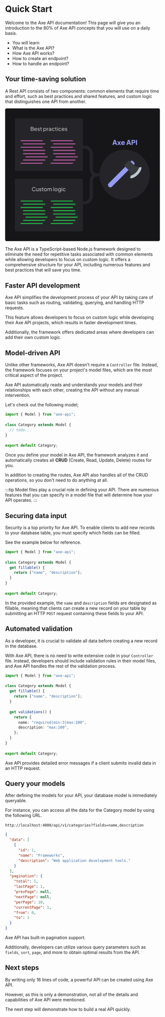 # Quick Start

<p class="description">
Welcome to the Axe API documentation! This page will give you an introduction to the 80% of Axe API concepts that you will use on a daily basis.
</p>

<ul class="intro">
  <li>You will learn</li>
  <li>What is the Axe API?</li>
  <li>How Axe API works?</li>
  <li>How to create an endpoint?</li>
  <li>How to handle an endpoint?</li>
</ul>

## Your time-saving solution

A Rest API consists of two components: common elements that require time and effort, such as best practices and shared features, and custom logic that distinguishes one API from another.

![Fundamentals of Axe API](fundamentals.png)

The Axe API is a TypeScript-based Node.js framework designed to eliminate the need for repetitive tasks associated with common elements while allowing developers to focus on custom logic. It offers a comprehensive structure for your API, including numerous features and best practices that will save you time.

## Faster API development

Axe API simplifies the development process of your API by taking care of basic tasks such as routing, validating, querying, and handling HTTP requests.

This feature allows developers to focus on custom logic while developing their Axe API projects, which results in faster development times.

Additionally, the framework offers dedicated areas where developers can add their own custom logic.

## Model-driven API

Unlike other frameworks, Axe API doesn't require a `Controller` file. Instead, the framework focuses on your project's model files, which are the most critical aspect of the project.

Axe API automatically reads and understands your models and their relationships with each other, creating the API without any manual intervention.

Let's check out the following model;

```ts
import { Model } from "axe-api";

class Category extends Model {
  // todo...
}

export default Category;
```

Once you define your model in Axe API, the framework analyzes it and automatically creates all **CRUD** (Create, Read, Update, Delete) routes for you.

In addition to creating the routes, Axe API also handles all of the CRUD operations, so you don't need to do anything at all.

:::tip
Model files play a crucial role in defining your API. There are numerous features that you can specify in a model file that will determine how your API operates.
:::

## Securing data input

Security is a top priority for Axe API. To enable clients to add new records to your database table, you must specify which fields can be filled.

See the example below for reference.

```ts
import { Model } from "axe-api";

class Category extends Model {
  get fillable() {
    return ["name", "description"];
  }
}

export default Category;
```

In the provided example, the `name` and `description` fields are designated as fillable, meaning that clients can create a new record on your table by submitting an HTTP `POST` request containing these fields to your API.

## Automated validation

As a developer, it is crucial to validate all data before creating a new record in the database.

With Axe API, there is no need to write extensive code in your `Controller` file. Instead, developers should include validation rules in their model files, and Axe API handles the rest of the validation process.

```ts
import { Model } from "axe-api";

class Category extends Model {
  get fillable() {
    return ["name", "description"];
  }

  get validations() {
    return {
      name: "required|min:3|max:100",
      description: "max:100",
    };
  }
}

export default Category;
```

Axe API provides detailed error messages if a client submits invalid data in an HTTP request.

## Query your models

After defining the models for your API, your database model is immediately queryable.

For instance, you can access all the data for the Category model by using the following URL.

`http://localhost:4000/api/v1/categories?fields=name,description`

```json
{
  "data": [
    {
      "id": 1,
      "name": "Frameworks",
      "description": "Web application development tools."
    }
  ],
  "pagination": {
    "total": 1,
    "lastPage": 1,
    "prevPage": null,
    "nextPage": null,
    "perPage": 10,
    "currentPage": 1,
    "from": 0,
    "to": 1
  }
}
```

Axe API has built-in pagination support.

Additionally, developers can utilize various query parameters such as `fields`, `sort`, `page`, and more to obtain optimal results from the API.

## Next steps

By writing only 16 lines of code, a powerful API can be created using Axe API.

However, as this is only a demonstration, not all of the details and capabilities of Axe API were mentioned.

The next step will demonstrate how to build a real API quickly.
